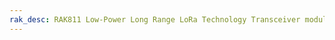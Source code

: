 ```yaml
---
rak_desc: RAK811 Low-Power Long Range LoRa Technology Transceiver module provides an easy to use, small size, low-power solution for long range wireless data transmission.
---
```


<rk-redirect to="/Product-Categories/WisDuo/RAK811-Module/Overview/"/>